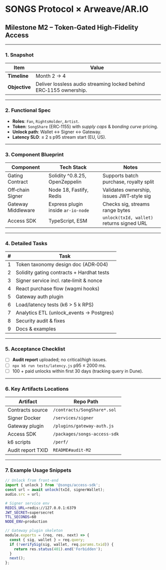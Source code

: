 # SONGS Protocol × Arweave/AR.IO  
## Milestone M2 – Token‑Gated High‑Fidelity Access

---

### 1. Snapshot
| Item | Value |
|------|-------|
| **Timeline** | Month 2 → 4 |
| **Objective** | Deliver lossless audio streaming locked behind ERC‑1155 ownership. |

---

### 2. Functional Spec
- **Roles**: `Fan`, `RightsHolder`, `Artist`.  
- **Token**: `SongShare` (ERC‑1155) with *supply caps* & *bonding curve* pricing.  
- **Unlock path**: Wallet ↔ Signer ↔ Gateway.  
- **Latency SLO**: ≤ 2 s p95 stream start (EU, US).  

---

### 3. Component Blueprint

| Component | Tech Stack | Notes |
|-----------|------------|-------|
| Gating Contract | Solidity ^0.8.25, OpenZeppelin | Supports batch purchase, royalty split |
| Off‑chain Signer | Node 18, Fastify, Redis | Validates ownership, issues JWT‑style sig |
| Gateway Middleware | Express plugin inside `ar-io-node` | Checks sig, streams range bytes |
| Access SDK | TypeScript, ESM | `unlock(txId, wallet)` returns signed URL |

---

### 4. Detailed Tasks

| # | Task |
|---|------|
| 1 | Token taxonomy design doc (ADR‑004) |
| 2 | Solidity gating contracts + Hardhat tests |
| 3 | Signer service incl. rate‑limit & nonce |
| 4 | React purchase flow (wagmi hooks) |
| 5 | Gateway auth plugin |
| 6 | Load/latency tests (k6 > 5 k RPS) |
| 7 | Analytics ETL (unlock_events → Postgres) |
| 8 | Security audit & fixes |
| 9 | Docs & examples |

---

### 5. Acceptance Checklist
- [ ] **Audit report** uploaded; no critical/high issues.  
- [ ] `npx k6 run tests/latency.js` p95 ≤ 2000 ms.  
- [ ] 100 + paid unlocks within first 30 days (tracking query in Dune).  

---

### 6. Key Artifacts Locations
| Artifact | Repo Path |
|----------|-----------|
| Contracts source | `/contracts/SongShare*.sol` |
| Signer Docker | `/services/signer` |
| Gateway plugin | `/plugins/gateway-auth.js` |
| Access SDK | `/packages/songs-access-sdk` |
| k6 scripts | `/perf/` |
| Audit report TXID | `README#audit-M2` |

---

### 7. Example Usage Snippets

```ts
// Unlock from front‑end
import { unlock } from '@songs/access-sdk';
const url = await unlock(txId, signerWallet);
audio.src = url;
```

```bash
# Signer service env
REDIS_URL=redis://127.0.0.1:6379
JWT_SECRET=supersecret
TTL_SECONDS=60
NODE_ENV=production
```

```js
// Gateway plugin skeleton
module.exports = (req, res, next) => {
  const { sig, wallet } = req.query;
  if (!verifySig(sig, wallet, req.params.txid)) {
    return res.status(401).end('Forbidden');
  }
  next();
};
``` 